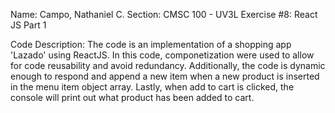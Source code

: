 Name: Campo, Nathaniel C.
Section: CMSC 100 - UV3L
Exercise #8: React JS Part 1

Code Description:
    The code is an implementation of a shopping app 'Lazado' using ReactJS. In this code, componetization were used to allow for code reusability and avoid redundancy. Additionally, the code is dynamic enough to respond and append a new item when a new product is inserted in the menu item object array. Lastly, when add to cart is clicked, the console will print out what product has been added to cart.
